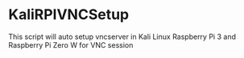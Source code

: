 # KaliRPIVNCSetup
This script will auto setup vncserver in Kali Linux Raspberry Pi 3 and Raspberry Pi Zero W for VNC session
